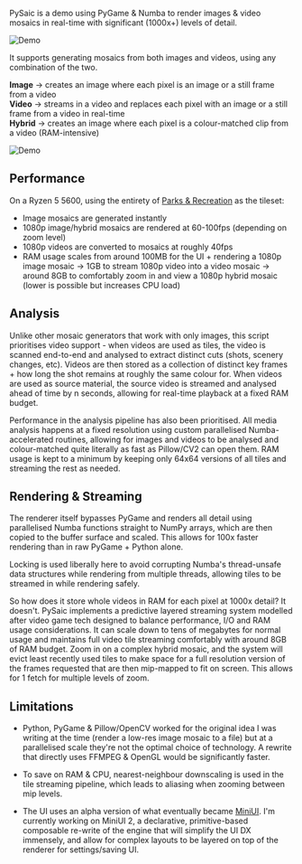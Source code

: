 PySaic is a demo using PyGame & Numba to render images & video mosaics in real-time with significant (1000x+) levels of detail.

![Demo](assets/readme/hybrid.gif "Preview")

It supports generating mosaics from both images and videos, using any combination of the two.

**Image** -> creates an image where each pixel is an image or a still frame from a video\
**Video** -> streams in a video and replaces each pixel with an image or a still frame from a video in real-time\
**Hybrid** -> creates an image where each pixel is a colour-matched clip from a video (RAM-intensive)

![Demo](assets/readme/video.gif "Preview")

## Performance
On a Ryzen 5 5600, using the entirety of [Parks & Recreation](https://en.wikipedia.org/wiki/Parks_and_Recreation) as the tileset:
- Image mosaics are generated instantly
- 1080p image/hybrid mosaics are rendered at 60-100fps (depending on zoom level) 
- 1080p videos are converted to mosaics at roughly 40fps
- RAM usage scales from around 100MB for the UI + rendering a 1080p image mosaic -> 1GB to stream 1080p video into a video mosaic -> around 8GB to comfortably zoom in and view a 1080p hybrid mosaic (lower is possible but increases CPU load)

## Analysis
Unlike other mosaic generators that work with only images, this script prioritises video support - when videos are used as tiles, the video is scanned end-to-end and analysed to extract distinct cuts (shots, scenery changes, etc). Videos are then stored as a collection of distinct key frames + how long the shot remains at roughly the same colour for. When videos are used as source material, the source video is streamed and analysed ahead of time by n seconds, allowing for real-time playback at a fixed RAM budget.

Performance in the analysis pipeline has also been prioritised. All media analysis happens at a fixed resolution using custom parallelised Numba-accelerated routines, allowing for images and videos to be analysed and colour-matched quite literally as fast as Pillow/CV2 can open them. RAM usage is kept to a minimum by keeping only 64x64 versions of all tiles and streaming the rest as needed.

## Rendering & Streaming
The renderer itself bypasses PyGame and renders all detail using parallelised Numba functions straight to NumPy arrays, which are then copied to the buffer surface and scaled. This allows for 100x faster rendering than in raw PyGame + Python alone.

Locking is used liberally here to avoid corrupting Numba's thread-unsafe data structures while rendering from multiple threads, allowing tiles to be streamed in while rendering safely.

So how does it store whole videos in RAM for each pixel at 1000x detail? It doesn't. PySaic implements a predictive layered streaming system modelled after video game tech designed to balance performance, I/O and RAM usage considerations. It can scale down to tens of megabytes for normal usage and maintains full video tile streaming comfortably with around 8GB of RAM budget. Zoom in on a complex hybrid mosaic, and the system will evict least recently used tiles to make space for a full resolution version of the frames requested that are then mip-mapped to fit on screen. This allows for 1 fetch for multiple levels of zoom.

## Limitations
- Python, PyGame & Pillow/OpenCV worked for the original idea I was writing at the time (render a low-res image mosaic to a file) but at a parallelised scale they're not the optimal choice of technology. A rewrite that directly uses FFMPEG & OpenGL would be significantly faster. 

- To save on RAM & CPU, nearest-neighbour downscaling is used in the tile streaming pipeline, which leads to aliasing when zooming between mip levels.

- The UI uses an alpha version of what eventually became [MiniUI](https://github.com/mohammed5920/miniui_public). I'm currently working on MiniUI 2, a declarative, primitive-based composable re-write of the engine that will simplify the UI DX immensely, and allow for complex layouts to be layered on top of the renderer for settings/saving UI.